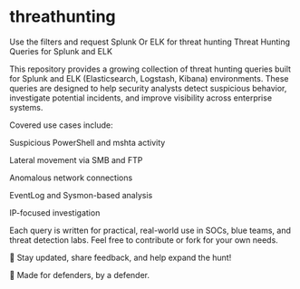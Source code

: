 # threathunting
Use the filters and request Splunk Or ELK for threat hunting
Threat Hunting Queries for Splunk and ELK

This repository provides a growing collection of threat hunting queries built for Splunk and ELK (Elasticsearch, Logstash, Kibana) environments. These queries are designed to help security analysts detect suspicious behavior, investigate potential incidents, and improve visibility across enterprise systems.

Covered use cases include:

Suspicious PowerShell and mshta activity

Lateral movement via SMB and FTP

Anomalous network connections

EventLog and Sysmon-based analysis

IP-focused investigation

Each query is written for practical, real-world use in SOCs, blue teams, and threat detection labs. Feel free to contribute or fork for your own needs.

🔄 Stay updated, share feedback, and help expand the hunt!

🔗 Made for defenders, by a defender.
